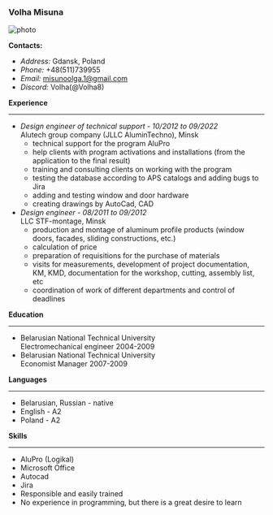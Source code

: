 ### **Volha Misuna**

![photo](C:\RS_school\rsschool-cv\Photo.png)

**Contacts:**

+ *Address:* Gdansk, Poland
+ *Phone:* +48(511)739955
+ *Email:* misunoolga.1@gmail.com
+ *Discord:* Volha(@Volha8)

**Experience**
*****
+ *Design engineer of technical support - 10/2012 to 09/2022*  
Alutech group company (JLLC AluminTechno), Minsk
    + technical support for the program AluPro
    + help clients with program activations and installations (from the application to the final result)
    + training and consulting clients on working with the program 
    + testing the database according to APS catalogs and adding bugs to Jira
    + adding and testing window and door hardware 
    + creating drawings by AutoCad, CAD
+ *Design engineer - 08/2011 to 09/2012*  
LLC STF-montage, Minsk
    + production and montage of aluminum profile products (window doors, facades, sliding constructions, etc.)
    + calculation of price
    + preparation of requisitions for the purchase of materials
    + visits for measurements, development of project documentation, KM, KMD, documentation for the workshop, cutting, assembly list, etc
    + coordination of work of different departments and control of deadlines

**Education**
*****
+ Belarusian National Technical University  
Electromechanical engineer
2004-2009
+ Belarusian National Technical University  
Economist Manager
2007-2009

**Languages**
*****
+ Belarusian, Russian - native
+ English - A2
+ Poland - A2

**Skills**
*****
+ AluPro (Logikal)
+ Microsoft Office
+ Autocad
+ Jira
+ Responsible and easily trained
+ No experience in programming, but there is a great desire to learn
